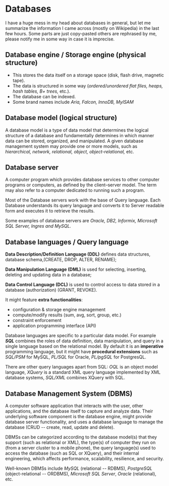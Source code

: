 # Databases

I have a huge mess in my head about databases in general, but let me summarize the information I came across (mostly on Wikipedia) in the last few hours. Some parts are just copy-pasted others are rephrased by me, please notify me in some way in case it is imprecise.

## Database engine / Storage engine (physical structure)

- This stores the data itself on a storage space (disk, flash drive, magnetic tape).
- The data is structured in some way (*ordered/unordered flat files, heaps, hash tables, B+ trees,* etc.).
- The database can be indexed.
- Some brand names include *Aria, Falcon, InnoDB, MyISAM*

## Database model (logical structure)

A database model is a type of data model that determines the logical structure of a database and fundamentally determines in which manner data can be stored, organized, and manipulated. A given database management system may provide one or more models, such as *hierarchical, network, relational, object, object-relational,* etc.

## Database server

A computer program which provides database services to other computer programs or computers, as defined by the client–server model. The term may also refer to a computer dedicated to running such a program.

Most of the Database servers work with the base of Query language. Each Database understands its query language and converts it to Server readable form and executes it to retrieve the results.

Some examples of database servers are *Oracle, DB2, Informix, Microsoft SQL Server, Ingres and MySQL.*

## Database languages / Query language

**Data Description/Definition Language (DDL)** defines data structures, database schema,(CREATE, DROP, ALTER, RENAME);

**Data Manipulation Language (DML)** is used for selecting, inserting, deleting and updating data in a database;

**Data Control Language (DCL)** is used to control access to data stored in a database (authorization) (GRANT, REVOKE).

It might feature **extra functionalities**:
- configuration & storage engine management
- compute/modify results (sum, avg, sort, group, etc.)
- constraint enforcement
- application programming interface (API)

Database languages are specific to a particular data model. For example __*SQL*__ combines the roles of data definition, data manipulation, and query in a single language based on the relational model. By default it is an **imperative** programming language, but it might have **procedural extensions** such as *SQL/PSM* for MySQL, *PL/SQL* for Oracle, *PL/pgSQL* for PostgresQL.

There are other query languages apart from SQL: *OQL* is an object model language, *XQuery* is a standard XML query language implemented by XML database systems, *SQL/XML* combines XQuery with SQL.

## Database Management System (DBMS)

A computer software application that interacts with the user, other applications, and the database itself to capture and analyze data. Their underlying software component is the database engine, might provide database server functionality, and uses a database language to manage the database (CRUD -- create, read, update and delete).

DBMSs can be categorized according to the database model(s) that they support (such as relational or XML), the type(s) of computer they run on (from a server cluster to a mobile phone), the query language(s) used to access the database (such as SQL or XQuery), and their internal engineering, which affects performance, scalability, resilience, and security.

Well-known DBMSs include *MySQL* (relational -- RDBMS), *PostgreSQL* (object-relational -- ORDBMS), *Microsoft SQL Server*, *Oracle* (relational), etc.


